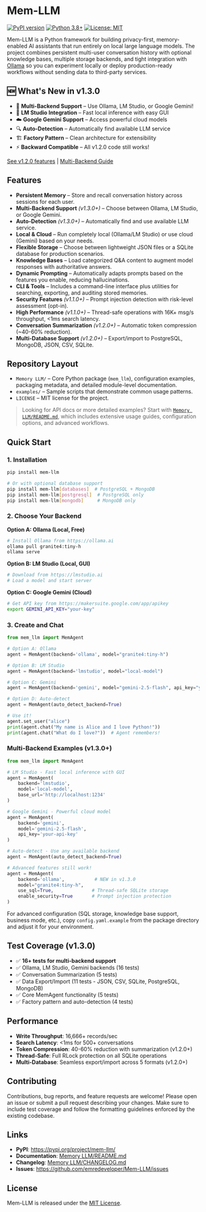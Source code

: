 # Mem-LLM

[![PyPI version](https://badge.fury.io/py/mem-llm.svg)](https://pypi.org/project/mem-llm/)
[![Python 3.8+](https://img.shields.io/badge/python-3.8+-blue.svg)](https://www.python.org/downloads/)
[![License: MIT](https://img.shields.io/badge/License-MIT-yellow.svg)](LICENSE)

Mem-LLM is a Python framework for building privacy-first, memory-enabled AI assistants that run entirely on local large language models. The project combines persistent multi-user conversation history with optional knowledge bases, multiple storage backends, and tight integration with [Ollama](https://ollama.ai) so you can experiment locally or deploy production-ready workflows without sending data to third-party services.

## 🆕 What's New in v1.3.0

- 🔌 **Multi-Backend Support** – Use Ollama, LM Studio, or Google Gemini!
- 🤖 **LM Studio Integration** – Fast local inference with easy GUI
- ☁️ **Google Gemini Support** – Access powerful cloud models
- 🔍 **Auto-Detection** – Automatically find available LLM service
- 🏗️ **Factory Pattern** – Clean architecture for extensibility
- ⚡ **Backward Compatible** – All v1.2.0 code still works!

[See v1.2.0 features](Memory%20LLM/CHANGELOG.md#120---2025-10-21) | [Multi-Backend Guide](Memory%20LLM/MULTI_BACKEND_GUIDE.md)

## Features
- **Persistent Memory** – Store and recall conversation history across sessions for each user.
- **Multi-Backend Support** *(v1.3.0+)* – Choose between Ollama, LM Studio, or Google Gemini.
- **Auto-Detection** *(v1.3.0+)* – Automatically find and use available LLM service.
- **Local & Cloud** – Run completely local (Ollama/LM Studio) or use cloud (Gemini) based on your needs.
- **Flexible Storage** – Choose between lightweight JSON files or a SQLite database for production scenarios.
- **Knowledge Bases** – Load categorized Q&A content to augment model responses with authoritative answers.
- **Dynamic Prompting** – Automatically adapts prompts based on the features you enable, reducing hallucinations.
- **CLI & Tools** – Includes a command-line interface plus utilities for searching, exporting, and auditing stored memories.
- **Security Features** *(v1.1.0+)* – Prompt injection detection with risk-level assessment (opt-in).
- **High Performance** *(v1.1.0+)* – Thread-safe operations with 16K+ msg/s throughput, <1ms search latency.
- **Conversation Summarization** *(v1.2.0+)* – Automatic token compression (~40-60% reduction).
- **Multi-Database Support** *(v1.2.0+)* – Export/import to PostgreSQL, MongoDB, JSON, CSV, SQLite.

## Repository Layout
- `Memory LLM/` – Core Python package (`mem_llm`), configuration examples, packaging metadata, and detailed module-level documentation.
- `examples/` – Sample scripts that demonstrate common usage patterns.
- `LICENSE` – MIT license for the project.

> Looking for API docs or more detailed examples? Start with [`Memory LLM/README.md`](Memory%20LLM/README.md), which includes extensive usage guides, configuration options, and advanced workflows.

## Quick Start

### 1. Installation
```bash
pip install mem-llm

# Or with optional database support
pip install mem-llm[databases]  # PostgreSQL + MongoDB
pip install mem-llm[postgresql]  # PostgreSQL only
pip install mem-llm[mongodb]     # MongoDB only
```

### 2. Choose Your Backend

**Option A: Ollama (Local, Free)**
```bash
# Install Ollama from https://ollama.ai
ollama pull granite4:tiny-h
ollama serve
```

**Option B: LM Studio (Local, GUI)**
```bash
# Download from https://lmstudio.ai
# Load a model and start server
```

**Option C: Google Gemini (Cloud)**
```bash
# Get API key from https://makersuite.google.com/app/apikey
export GEMINI_API_KEY="your-key"
```

### 3. Create and Chat

```python
from mem_llm import MemAgent

# Option A: Ollama
agent = MemAgent(backend='ollama', model="granite4:tiny-h")

# Option B: LM Studio
agent = MemAgent(backend='lmstudio', model="local-model")

# Option C: Gemini
agent = MemAgent(backend='gemini', model="gemini-2.5-flash", api_key="your-key")

# Option D: Auto-detect
agent = MemAgent(auto_detect_backend=True)

# Use it!
agent.set_user("alice")
print(agent.chat("My name is Alice and I love Python!"))
print(agent.chat("What do I love?"))  # Agent remembers!
```

### Multi-Backend Examples (v1.3.0+)
```python
from mem_llm import MemAgent

# LM Studio - Fast local inference with GUI
agent = MemAgent(
    backend='lmstudio',
    model='local-model',
    base_url='http://localhost:1234'
)

# Google Gemini - Powerful cloud model
agent = MemAgent(
    backend='gemini',
    model='gemini-2.5-flash',
    api_key='your-api-key'
)

# Auto-detect - Use any available backend
agent = MemAgent(auto_detect_backend=True)

# Advanced features still work!
agent = MemAgent(
    backend='ollama',           # NEW in v1.3.0
    model="granite4:tiny-h",
    use_sql=True,              # Thread-safe SQLite storage
    enable_security=True       # Prompt injection protection
)
```

For advanced configuration (SQL storage, knowledge base support, business mode, etc.), copy `config.yaml.example` from the package directory and adjust it for your environment.

## Test Coverage (v1.3.0)
- ✅ **16+ tests for multi-backend support**
- ✅ Ollama, LM Studio, Gemini backends (16 tests)
- ✅ Conversation Summarization (5 tests)
- ✅ Data Export/Import (11 tests - JSON, CSV, SQLite, PostgreSQL, MongoDB)
- ✅ Core MemAgent functionality (5 tests)
- ✅ Factory pattern and auto-detection (4 tests)

## Performance
- **Write Throughput**: 16,666+ records/sec
- **Search Latency**: <1ms for 500+ conversations
- **Token Compression**: 40-60% reduction with summarization (v1.2.0+)
- **Thread-Safe**: Full RLock protection on all SQLite operations
- **Multi-Database**: Seamless export/import across 5 formats (v1.2.0+)

## Contributing
Contributions, bug reports, and feature requests are welcome! Please open an issue or submit a pull request describing your changes. Make sure to include test coverage and follow the formatting guidelines enforced by the existing codebase.

## Links
- **PyPI**: https://pypi.org/project/mem-llm/
- **Documentation**: [Memory LLM/README.md](Memory%20LLM/README.md)
- **Changelog**: [Memory LLM/CHANGELOG.md](Memory%20LLM/CHANGELOG.md)
- **Issues**: https://github.com/emredeveloper/Mem-LLM/issues

## License
Mem-LLM is released under the [MIT License](LICENSE).
